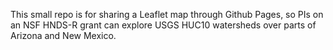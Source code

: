 
This small repo is for sharing a Leaflet map through Github Pages, so PIs on an NSF HNDS-R grant can explore USGS HUC10 watersheds over parts of Arizona and New Mexico.

